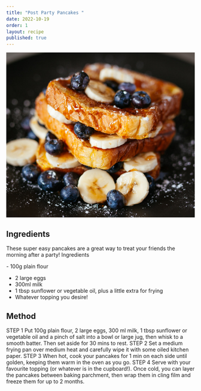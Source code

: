 ```yaml
---
title: "Post Party Pancakes "
date: 2022-10-19
order: 1
layout: recipe
published: true
---
```



![Delicious Plate of Toast, Blueberries and Bananas, covered in sticky maple syrup](../uploads/joseph-gonzalez-zcUgjyqEwe8-unsplash.jpg "Photo by Joseph Smart")

## Ingredients

These super easy pancakes are a great way to treat your friends the morning after a party!
Ingredients
 

\- 100g plain flour
- 2 large eggs
- 300ml milk
- 1 tbsp sunflower or vegetable oil, plus a little extra for frying
- Whatever topping you desire!


## **Method**


STEP 1
Put 100g plain flour, 2 large eggs, 300 ml milk, 1 tbsp sunflower or vegetable oil and a pinch of salt
into a bowl or large jug, then whisk to a smooth batter. Then set aside for 30 mins to rest.
STEP 2
Set a medium frying pan over medium heat and carefully wipe it with some oiled kitchen paper.
STEP 3
When hot, cook your pancakes for 1 min on each side until golden, keeping them warm in the oven
as you go.
STEP 4
Serve with your favourite topping (or whatever is in the cupboard!). Once cold, you can layer the
pancakes between baking parchment, then wrap them in cling film and freeze them for up to 2
months.
